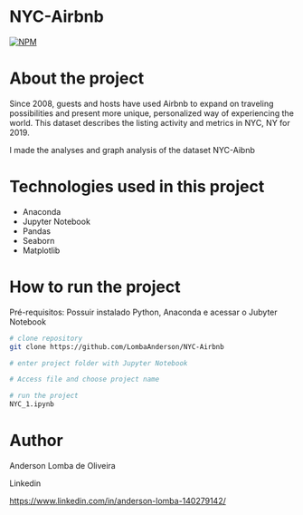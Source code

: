 # NYC-Airbnb
[![NPM](https://img.shields.io/npm/l/react)](https://github.com/LombaAnderson/NYC-Airbnb/blob/main/LICENSE)

# About the project

Since 2008, guests and hosts have used Airbnb to expand on traveling possibilities and present more unique, personalized way of experiencing the world. This dataset describes the listing activity and metrics in NYC, NY for 2019.

I made the analyses and graph analysis of the dataset NYC-Aibnb


# Technologies used in this project

- Anaconda
- Jupyter Notebook
- Pandas
- Seaborn
- Matplotlib 


# How to run the project

Pré-requisitos: Possuir instalado Python, Anaconda e acessar o Jubyter Notebook 

```bash
# clone repository
git clone https://github.com/LombaAnderson/NYC-Airbnb

# enter project folder with Jupyter Notebook

# Access file and choose project name

# run the project
NYC_1.ipynb

```

# Author

Anderson Lomba de Oliveira

Linkedin

https://www.linkedin.com/in/anderson-lomba-140279142/



